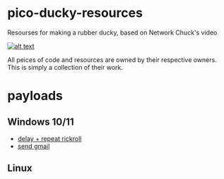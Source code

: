 # pico-ducky-resources

Resourses for making a rubber ducky, based on Network Chuck's video

[![alt text](https://img.youtube.com/vi/e_f9p-_JWZw/0.jpg)](https://www.youtube.com/watch?v=e_f9p-_JWZw)

All peices of code and resources are owned by their respective owners. This is simply a collection of their work. 

# payloads
## Windows 10/11
* [delay + repeat rickroll](https://github.com/Findirfin/pico-ducky-resources/blob/main/payloads/rickroll_payload.dd)
* [send gmail](https://github.com/Findirfin/pico-ducky-resources/blob/main/payloads/gmail_payload.dd)
## Linux
